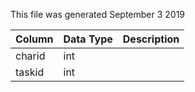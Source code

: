 This file was generated September 3 2019

| Column | Data Type | Description |
| ------ | --------- | ----------- |
| charid | int       |             |
| taskid | int       |             |